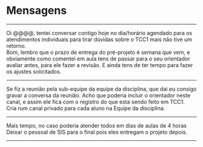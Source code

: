 # Mensagens

---

Oi @@@@, tentei conversar contigo hoje no dia/horário agendado para os atendimentos individuais para tirar dúvidas sobre o TCC1 mais não tive um retorno.  
Bom, lembro que o prazo de entrega do pré-projeto é semana que vem, e obviamente como comentei em aula tens de passar para o seu orientador avaliar antes, para ele fazer a revisão. E ainda tens de ter tempo para fazer os ajustes solicitados.  

---

Se fiz a reunião pela sub-equipe da equipe da disciplina, que dai eu consigo gravar a conversa da reunião. Acho que poderia incluir o orientador neste canal, e assim ele fica com o registro do que esta sendo feito em TCC1.  
Cria rum canal privado para cada aluno na Equipe da disciplina.

---

Mais tempo, no caso poderia atender todos em dias de aulas de 4 horas  
Deixar o pessoal de SIS para o final pois eles entregam o projeto depois.  

---
